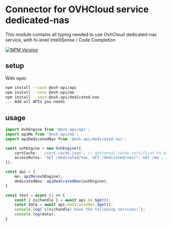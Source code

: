 # Connector for OVHCloud service dedicated-nas

This module contains all typing needed to use OvhCloud dedicated-nas service, with hi-level IntelliSense / Code Completion

[![NPM Version](https://img.shields.io/npm/v/@ovh-api/dedicated-nas.svg?style=flat)](https://www.npmjs.org/package/@ovh-api/dedicated-nas)

## setup

With npm:
````bash
npm install --save @ovh-api/api
npm install --save @ovh-api/me
npm install --save @ovh-api/dedicated-nas
... Add all APIs you needs
````

## usage

````typescript
import OvhEngine from '@ovh-api/api';
import apiMe from '@ovh-api/me';
import apiDedicatedNas from '@ovh-api/dedicated-nas';

const ovhEngine = new OvhEngine({ 
    certCache: './cert-cache.json', // optionnal cache certificat to disk
    accessRules: 'GET /dedicated/nas, GET /dedicated/nas/*, GET /me', // optionnal limit the requested privileges.
});

const api = {
    me: apiMe(ovhEngine),
    dedicatedNas: apiDedicatedNas(ovhEngine),
}

const test = async () => {
    const { nichandle } = await api.me.$get();
    const data = await api.dedicatedNas.$get();
    console.log(`${nichandle} have the following services:`);
    console.log(data);
}

````